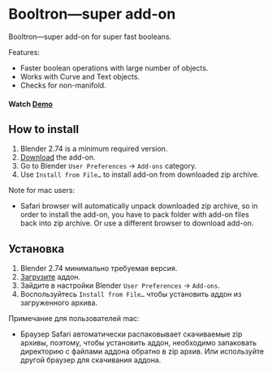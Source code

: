 Booltron—super add-on
==========================

Booltron—super add-on for super fast booleans.

Features:

* Faster boolean operations with large number of objects.
* Works with Curve and Text objects.
* Checks for non-manifold.

#### Watch [Demo]


How to install
--------------------------

1. Blender 2.74 is a minimum required version.
2. [Download][addon] the add-on.
3. Go to Blender `User Preferences` → `Add-ons` category.
4. Use `Install from File…` to install add-on from downloaded zip archive.

Note for mac users:

* Safari browser will automatically unpack downloaded zip archive, so in order to install the add-on, you have to pack folder with add-on files back into zip archive. Or use a different browser to download add-on.


Установка
--------------------------

1. Blender 2.74 минимально требуемая версия.
2. [Загрузите][addon] аддон.
3. Зайдите в настройки Blender `User Preferences` → `Add-ons`.
4. Воспользуйтесь `Install from File…` чтобы установить аддон из загруженного архива.

Примечание для пользователей mac:

* Браузер Safari автоматически распаковывает скачиваемые zip архивы, поэтому, чтобы установить аддон, необходимо запаковать директорию с файлами аддона обратно в zip архив. Или используйте другой браузер для скачивания аддона.


[addon]: https://github.com/mrachinskiy/booltron/archive/master.zip
[Demo]: https://youtu.be/KxbJSUQpw7I
